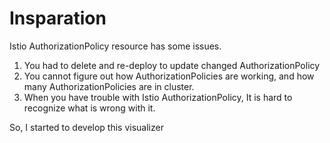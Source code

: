 # Insparation

Istio AuthorizationPolicy resource has some issues.

1. You had to delete and re-deploy to update changed AuthorizationPolicy
2. You cannot figure out how AuthorizationPolicies are working, and how many AuthorizationPolicies are in cluster.
3. When you have trouble with Istio AuthorizationPolicy, It is hard to recognize what is wrong with it.

So, I started to develop this visualizer
